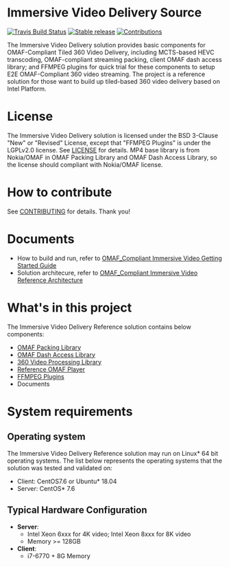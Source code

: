 # Immersive Video Delivery Source
[![Travis Build Status](https://travis-ci.com/OpenVisualCloud/Immersive-Video-Sample.svg?branch=master)](https://travis-ci.com/OpenVisualCloud/ImmersiveVideo)
[![Stable release](https://img.shields.io/badge/latest_release-v1.0.0-green.svg)](CHANGELOG.md)
[![Contributions](https://img.shields.io/badge/contributions-welcome-blue.svg)](https://github.com/OpenVisualCloud/Immersive-Video-Sample/wiki)

The Immersive Video Delivery solution provides basic components for OMAF-Compliant Tiled 360 Video Delivery, including MCTS-based HEVC transcoding, OMAF-compliant streaming packing, client OMAF dash access library; and FFMPEG plugins for quick trial for these components to setup E2E OMAF-Compliant 360 video streaming. The project is a reference solution for those want to build up tiled-based 360 video delivery based on Intel Platform.

# License
The Immersive Video Delivery solution is licensed under the BSD 3-Clause "New" or "Revised" License, except that "FFMPEG Plugins" is under the LGPLv2.0 license. See [LICENSE](LICENSE) for details. 
MP4 base library is from Nokia/OMAF in OMAF Packing Library and OMAF Dash Access Library, so the license should compliant with Nokia/OMAF license.

# How to contribute
See [CONTRIBUTING](CONTRIBUTING.md) for details. Thank you!

# Documents
-  How to build and run, refer to [OMAF_Compliant Immersive Video Getting Started Guide](doc/Immersive_Video_Getting_Started_Guide.md)
-  Solution architecure, refer to [OMAF_Compliant Immersive Video Reference Architecture](doc/Immersive_Video_Delivery_Architecture.md)


# What's in this project
The Immersive Video Delivery Reference solution contains below components:
-  [OMAF Packing Library](doc/Immersive_Video_Delivery_OMAF_Packing.md)
-  [OMAF Dash Access Library](doc/Immersive_Video_Delivery_DashAccess.md)
-  [360 Video Processing Library](doc/Immersive_Video_Delivery_360SCVP.md)
-  [Reference OMAF Player](doc/Immersive_Video_Delivery_RefPlayer.md)
-  [FFMPEG Plugins](doc/Immersive_Video_Delivery_FFmpeg_usage.md)
-  Documents

# System requirements
## Operating system
The Immersive Video Delivery Reference solution may run on Linux* 64 bit operating systems. The list below represents the operating systems that the solution was tested and validated on:
- Client: CentOS7.6 or Ubuntu* 18.04 
- Server: CentOS* 7.6

## Typical Hardware Configuration
- **Server**: 
    + Intel Xeon 6xxx for 4K video; Intel Xeon 8xxx for 8K video
	+ Memory >= 128GB
- **Client**:
    + i7-6770 + 8G Memory

